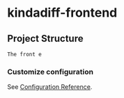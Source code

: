 # kindadiff-frontend

## Project Structure
```
The front e
```

### Customize configuration
See [Configuration Reference](https://cli.vuejs.org/config/).
